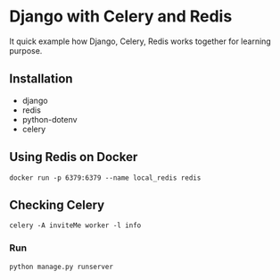 # Django with Celery and Redis
It quick example how Django, Celery, Redis works together for learning purpose.



## Installation
- django
- redis
- python-dotenv
- celery


## Using Redis on Docker
```
docker run -p 6379:6379 --name local_redis redis
```

## Checking Celery 
```
celery -A inviteMe worker -l info
```

### Run
```
python manage.py runserver
```